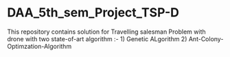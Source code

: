 # DAA_5th_sem_Project_TSP-D
This repository contains solution for Travelling salesman Problem with drone with two state-of-art algorithm :- 1) Genetic ALgorithm 2) Ant-Colony-Optimzation-Algorithm
